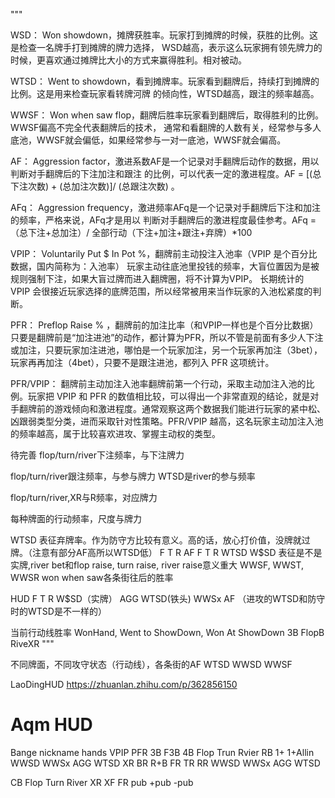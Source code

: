 
"""

WSD：
    Won showdown，摊牌获胜率。玩家打到摊牌的时候，获胜的比例。这是检查一名牌手打到摊牌的牌力选择，
    WSD越高，表示这么玩家拥有领先牌力的时候，更喜欢通过摊牌比大小的方式来赢得胜利。相对被动。

WTSD：
    Went to showdown，看到摊牌率。玩家看到翻牌后，持续打到摊牌的比例。这是用来检查玩家看转牌河牌
    的倾向性，WTSD越高，跟注的频率越高。

WWSF：
    Won when saw flop，翻牌后胜率玩家看到翻牌后，取得胜利的比例。WWSF偏高不完全代表翻牌后的技术，
    通常和看翻牌的人数有关，经常参与多人底池，WWSF就会偏低，如果经常参与一对一底池，WWSF就会偏高。

AF：
    Aggression factor，激进系数AF是一个记录对手翻牌后动作的数据，用以判断对手翻牌后的下注加注和跟注
    的比例，可以代表一定的激进程度。AF = [(总下注次数) + (总加注次数)]/ (总跟注次数) 。

AFq：
    Aggression frequency，激进频率AFq是一个记录对手翻牌后下注和加注的频率，严格来说，AFq才是用以
    判断对手翻牌后的激进程度最佳参考。AFq =（总下注+总加注）/ 全部行动（下注+加注+跟注+弃牌）*100

VPIP：
    Voluntarily Put $ In Pot %，翻牌前主动投注入池率（VPIP 是个百分比数据，国内简称为：入池率）
    玩家主动往底池里投钱的频率，大盲位置因为是被规则强制下注，如果大盲过牌而进入翻牌圈，将不计算为VPIP。
    长期统计的 VPIP 会很接近玩家选择的底牌范围，所以经常被用来当作玩家的入池松紧度的判断。

PFR：
    Preflop Raise % ，翻牌前的加注比率（和VPIP一样也是个百分比数据）只要是翻牌前是“加注进池”的动作，都计算为PFR，所以不管是前面有多少人下注或加注，只要玩家加注进池，哪怕是一个玩家加注，另一个玩家再加注（3bet），玩家再再加注（4bet），只要不是跟注进池，都列入 PFR 这项统计。


PFR/VPIP：
    翻牌前主动加注入池率翻牌前第一个行动，采取主动加注入池的比例。玩家把 VPIP 和 PFR 的数值相比较，可以得出一个非常直观的结论，就是对手翻牌前的游戏倾向和激进程度。通常观察这两个数据我们能进行玩家的紧中松、凶跟弱类型分类，进而采取针对性策略。PFR/VPIP 越高，这名玩家主动加注入池的频率越高，属于比较喜欢进攻、掌握主动权的类型。

待完善
flop/turn/river下注频率，与下注牌力
    
flop/turn/river跟注频率，与参与牌力
    WTSD是river的参与频率

flop/turn/river,XR与R频率，对应牌力

每种牌面的行动频率，尺度与牌力



WTSD
    表征弃牌率。作为防守方比较有意义。高的话，放心打价值，没牌就过牌。（注意有部分AF高所以WTSD低）
        F   T   R
    AF
        F   T   R
    WTSD
W$SD
    表征是不是实牌,river bet和flop raise, turn raise, river raise意义重大
WWSF, WWST, WWSR won when saw各条街往后的胜率

    
HUD
    F   T   R
W$SD（实牌）
AGG
WTSD(铁头)
WWSx
AF
（进攻的WTSD和防守时的WTSD是不一样的）


当前行动线胜率
    WonHand, Went to ShowDown, Won At ShowDown
3B
FlopB
RiveXR
"""


不同牌面，不同攻守状态（行动线），各条街的AF WTSD WWSD WWSF

LaoDingHUD
https://zhuanlan.zhihu.com/p/362856150


# Aqm HUD
Bange nickname hands 
VPIP  PFR  3B F3B 4B
      Flop Trun Rvier RB 1+ 1+Allin
WWSD
WWSx
AGG
WTSD
      XR   BR   R+B FR TR RR
WWSD
WWSx
AGG
WTSD

CB    Flop Turn River XR XF FR
pub
+pub
-pub
